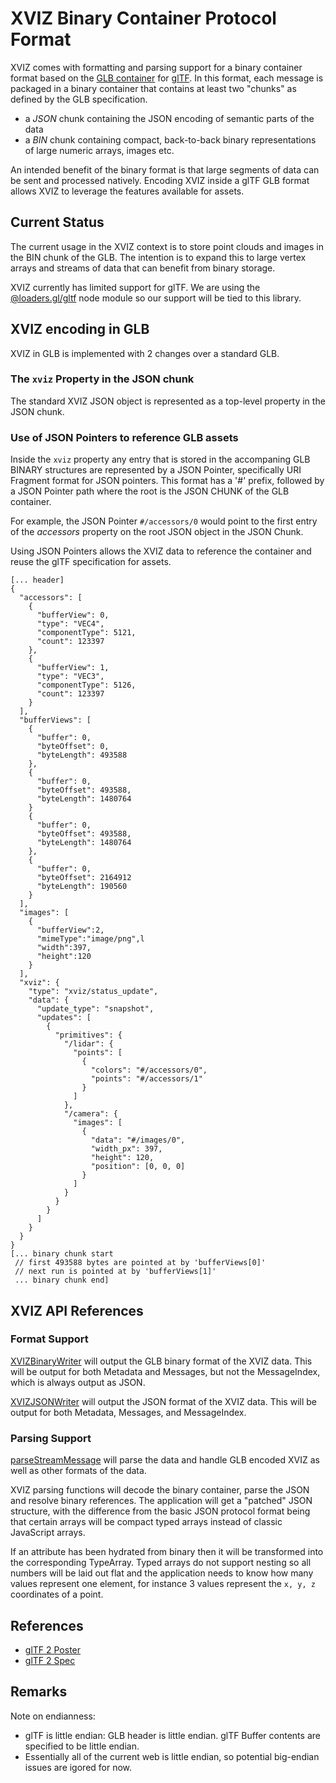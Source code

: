 # XVIZ Binary Container Protocol Format

XVIZ comes with formatting and parsing support for a binary container format based on the
[GLB container](https://github.com/KhronosGroup/glTF/blob/master/specification/2.0/README.md#glb-file-format-specification)
for [glTF](https://github.com/KhronosGroup/glTF/blob/master/specification/2.0/README.md). In this
format, each message is packaged in a binary container that contains at least two "chunks" as
defined by the GLB specification.

- a _JSON_ chunk containing the JSON encoding of semantic parts of the data
- a _BIN_ chunk containing compact, back-to-back binary representations of large numeric arrays,
  images etc.

An intended benefit of the binary format is that large segments of data can be sent and processed
natively. Encoding XVIZ inside a glTF GLB format allows XVIZ to leverage the features available for
assets.

## Current Status

The current usage in the XVIZ context is to store point clouds and images in the BIN chunk of the
GLB. The intention is to expand this to large vertex arrays and streams of data that can benefit
from binary storage.

XVIZ currently has limited support for glTF. We are using the
[@loaders.gl/gltf](https://github.com/uber-web/loaders.gl) node module so our support will be tied
to this library.

## XVIZ encoding in GLB

XVIZ in GLB is implemented with 2 changes over a standard GLB.

### The `xviz` Property in the JSON chunk

The standard XVIZ JSON object is represented as a top-level property in the JSON chunk.

### Use of JSON Pointers to reference GLB assets

Inside the `xviz` property any entry that is stored in the accompaning GLB BINARY structures are
represented by a JSON Pointer, specifically URI Fragment format for JSON pointers. This format has a
'#' prefix, followed by a JSON Pointer path where the root is the JSON CHUNK of the GLB container.

For example, the JSON Pointer `#/accessors/0` would point to the first entry of the _accessors_
property on the root JSON object in the JSON Chunk.

Using JSON Pointers allows the XVIZ data to reference the container and reuse the glTF specification
for assets.

```
[... header]
{
  "accessors": [
    {
      "bufferView": 0,
      "type": "VEC4",
      "componentType": 5121,
      "count": 123397
    },
    {
      "bufferView": 1,
      "type": "VEC3",
      "componentType": 5126,
      "count": 123397
    }
  ],
  "bufferViews": [
    {
      "buffer": 0,
      "byteOffset": 0,
      "byteLength": 493588
    },
    {
      "buffer": 0,
      "byteOffset": 493588,
      "byteLength": 1480764
    }
    {
      "buffer": 0,
      "byteOffset": 493588,
      "byteLength": 1480764
    },
    {
      "buffer": 0,
      "byteOffset": 2164912
      "byteLength": 190560
    }
  ],
  "images": [
    {
      "bufferView":2,
      "mimeType":"image/png",l
      "width":397,
      "height":120
    }
  ],
  "xviz": {
    "type": "xviz/status_update",
    "data": {
      "update_type": "snapshot",
      "updates": [
        {
          "primitives": {
            "/lidar": {
              "points": [
                {
                  "colors": "#/accessors/0",
                  "points": "#/accessors/1"
                }
              ]
            },
            "/camera": {
              "images": [
                {
                  "data": "#/images/0",
                  "width_px": 397,
                  "height": 120,
                  "position": [0, 0, 0]
                }
              ]
            }
          }
        }
      ]
    }
  }
}
[... binary chunk start
 // first 493588 bytes are pointed at by 'bufferViews[0]'
 // next run is pointed at by 'bufferViews[1]'
 ... binary chunk end]
```

## XVIZ API References

### Format Support

[XVIZBinaryWriter](/docs/api-reference/xviz-binary-writer.md) will output the GLB binary format of
the XVIZ data. This will be output for both Metadata and Messages, but not the MessageIndex, which
is always output as JSON.

[XVIZJSONWriter](/docs/api-reference/xviz-json-writer.md) will output the JSON format of the XVIZ
data. This will be output for both Metadata, Messages, and MessageIndex.

### Parsing Support

[parseStreamMessage](/docs/api-reference/parse-xviz.md) will parse the data and handle GLB encoded
XVIZ as well as other formats of the data.

XVIZ parsing functions will decode the binary container, parse the JSON and resolve binary
references. The application will get a "patched" JSON structure, with the difference from the basic
JSON protocol format being that certain arrays will be compact typed arrays instead of classic
JavaScript arrays.

If an attribute has been hydrated from binary then it will be transformed into the corresponding
TypeArray. Typed arrays do not support nesting so all numbers will be laid out flat and the
application needs to know how many values represent one element, for instance 3 values represent the
`x, y, z` coordinates of a point.

## References

- [glTF 2 Poster](https://raw.githubusercontent.com/KhronosGroup/glTF/master/specification/2.0/figures/gltfOverview-2.0.0b.png)
- [glTF 2 Spec](https://github.com/KhronosGroup/glTF/tree/master/specification/2.0)

## Remarks

Note on endianness:

- glTF is little endian: GLB header is little endian. glTF Buffer contents are specified to be
  little endian.
- Essentially all of the current web is little endian, so potential big-endian issues are igored for
  now.
